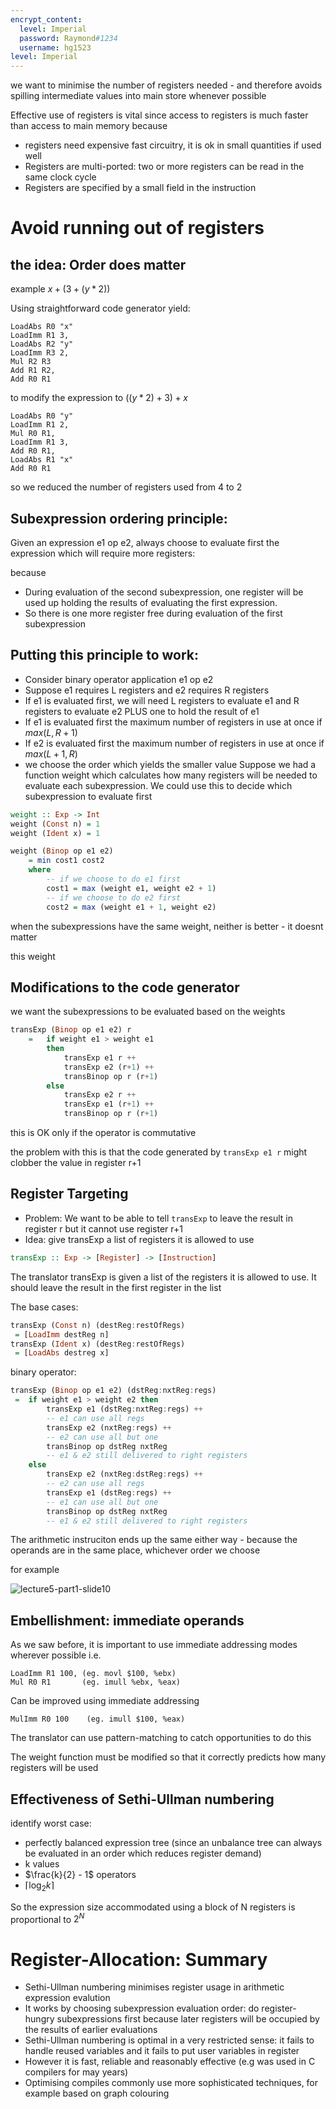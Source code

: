 ```yaml
---
encrypt_content:
  level: Imperial
  password: Raymond#1234
  username: hg1523
level: Imperial
---
```


we want to minimise the number of registers needed - and therefore avoids spilling intermediate values into main store whenever possible

Effective use of registers is vital since access to registers is much faster than access to main memory because
- registers need expensive fast circuitry, it is ok in small quantities if used well
- Registers are multi-ported: two or more registers can be read in the same clock cycle
- Registers are specified by a small field in the instruction

# Avoid running out of registers

## the idea: Order does matter

example $x + (3 + (y*2))$

Using straightforward code generator yield:

```
LoadAbs R0 "x"
LoadImm R1 3,
LoadAbs R2 "y"
LoadImm R3 2,
Mul R2 R3
Add R1 R2,
Add R0 R1
```

to modify the expression to $((y*2) + 3) + x$

```
LoadAbs R0 "y"
LoadImm R1 2,
Mul R0 R1,
LoadImm R1 3,
Add R0 R1,
LoadAbs R1 "x"
Add R0 R1
```

so we reduced the number of registers used from 4 to 2

## Subexpression ordering principle:

Given an expression e1 op e2, always choose to evaluate first the expression which will require more registers:

because
- During evaluation of the second subexpression, one register will be used up holding the results of evaluating the first expression.
- So there is one more register free during evaluation of the first subexpression

## Putting this principle to work:

- Consider binary operator application e1 op e2
- Suppose e1 requires L registers and e2 requires R registers
- If e1 is evaluated first, we will need L registers to evaluate e1 and R registers to evaluate e2 PLUS one to hold the result of e1
- If e1 is evaluated first the maximum number of registers in use at once if $max(L, R+1)$
- If e2 is evaluated first the maximum number of registers in use at once if $max(L+1, R)$
- we choose the order which yields the smaller value
Suppose we had a function weight which calculates how many registers will  be needed to evaluate each subexpression. We could use this to decide which subexpression to evaluate first

```haskell
weight :: Exp -> Int
weight (Const n) = 1
weight (Ident x) = 1

weight (Binop op e1 e2)
	= min cost1 cost2
	where
		-- if we choose to do e1 first
		cost1 = max (weight e1, weight e2 + 1)
		-- if we choose to do e2 first
		cost2 = max (weight e1 + 1, weight e2)
```

when the subexpressions have the same weight, neither is better - it doesnt matter

this weight

## Modifications to the code generator

we want the subexpressions to be evaluated based on the weights

```haskell
transExp (Binop op e1 e2) r
	=   if weight e1 > weight e1
		then
			transExp e1 r ++
			transExp e2 (r+1) ++
			transBinop op r (r+1)
		else
			transExp e2 r ++
			transExp e1 (r+1) ++
			transBinop op r (r+1)
```

this is OK only if the operator is commutative

the problem with this is that the code generated by `transExp e1 r` might clobber the value in register r+1

## Register Targeting

- Problem: We want to be able to tell `transExp` to leave the result in register r but it cannot use register r+1
- Idea: give transExp a list of registers it is allowed to use

```haskell
transExp :: Exp -> [Register] -> [Instruction]
```

The translator transExp is given a list of the registers it is allowed to use. It should leave the result in the first register in the list

The base cases:

```haskell
transExp (Const n) (destReg:restOfRegs)
 = [LoadImm destReg n]
transExp (Ident x) (destReg:restOfRegs)
 = [LoadAbs destreg x]
```

binary operator:

```haskell
transExp (Binop op e1 e2) (dstReg:nxtReg:regs)
 =  if weight e1 > weight e2 then
		transExp e1 (dstReg:nxtReg:regs) ++
		-- e1 can use all regs
		transExp e2 (nxtReg:regs) ++
		-- e2 can use all but one
		transBinop op dstReg nxtReg
		-- e1 & e2 still delivered to right registers
	else
		transExp e2 (nxtReg:dstReg:regs) ++
		-- e2 can use all regs
		transExp e1 (dstReg:regs) ++
		-- e1 can use all but one
		transBinop op dstReg nxtReg
		-- e1 & e2 still delivered to right registers
```

The arithmetic instruciton ends up the same either way - because the operands are in the same place, whichever order we choose

for example

![lecture5-part1-slide10](lecture5-part1-slide10.png)

## Embellishment: immediate operands

As we saw before, it is important to use immediate addressing modes wherever possible i.e.
```
LoadImm R1 100, (eg. movl $100, %ebx)
Mul R0 R1       (eg. imull %ebx, %eax)
```

Can be improved using immediate addressing
```
MulImm R0 100    (eg. imull $100, %eax)
```
The translator can use pattern-matching to catch opportunities to do this

The weight function must be modified so that it correctly predicts how many registers will be used


## Effectiveness of Sethi-Ullman numbering

identify worst case:
- perfectly balanced expression tree (since an unbalance tree can always be evaluated in an order which reduces register demand)
- k values
- $\frac{k}{2} - 1$ operators
- $\lceil\log_2 k\rceil$

So the expression size accommodated using a block of N registers is proportional to $2^N$

# Register-Allocation: Summary

- Sethi-Ullman numbering minimises register usage in arithmetic expression evalution
- It works by choosing subexpression evaluation order: do register-hungry subexpressions first because later registers will be occupied by the results of earlier evaluations
- Sethi-Ullman numbering is optimal in a very restricted sense: it fails to handle reused variables and it fails to put user variables in register
- However it is fast, reliable and reasonably effective (e.g was used in C compilers for may years)
- Optimising compiles commonly use more sophisticated techniques, for example based on graph colouring

